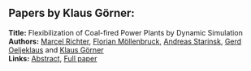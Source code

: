 <h2>Papers by Klaus Görner:</h2>
<p>
<b>Title:</b> Flexibilization of Coal-fired Power Plants by Dynamic Simulation<br />
<b>Authors:</b> <a href="../authors/author_256.html">Marcel Richter</a>, <a href="../authors/author_202.html">Florian Möllenbruck</a>, <a href="../authors/author_292.html">Andreas Starinsk</a>, <a href="../authors/author_217.html">Gerd Oeljeklaus</a> and <a href="../authors/author_115.html">Klaus Görner</a><br />
<b>Links:</b> <a href="../abstracts/abstract_77.pdf">Abstract</a>, <a href="../submissions/ecp15118715_RichterMollenbruckStarinskOeljeklausGorner.pdf">Full paper</a>
</p>
